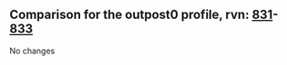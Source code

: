## Comparison for the outpost0 profile, rvn: [831](https://github.com/PRO100KatYT/FortniteProfileRevisions/tree/main/profiles/outpost0/831%20outpost0.json)-[833](https://github.com/PRO100KatYT/FortniteProfileRevisions/tree/main/profiles/outpost0/833%20outpost0.json)

No changes

